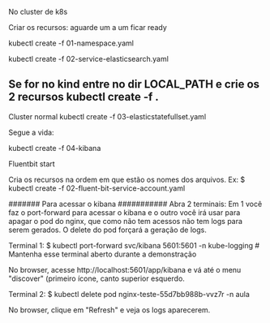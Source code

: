 No cluster de k8s

Criar os recursos: aguarde um a um ficar ready

kubectl create -f 01-namespace.yaml

kubectl create -f 02-service-elasticsearch.yaml


Se for no kind entre no dir LOCAL_PATH 
e crie os 2 recursos
kubectl create -f .
-----------------------------
Cluster normal
kubectl create -f 03-elasticstatefullset.yaml


Segue a vida:

kubectl create -f 04-kibana

Fluentbit start





Cria os recursos na ordem em que estão os nomes dos arquivos. Ex:
$ kubectl create -f 02-fluent-bit-service-account.yaml

####### Para acessar o kibana ###########
Abra 2 terminais: Em 1 você faz o port-forward para acessar o kibana e o outro você irá usar para apagar o pod do nginx, que como não tem acessos não tem logs para serem gerados. O delete do pod forçará a geração de logs.

Terminal 1:
$ kubectl port-forward svc/kibana 5601:5601 -n kube-logging # Mantenha esse terminal aberto durante a demonstração

No browser, acesse http://localhost:5601/app/kibana e vá até o menu "discover" (primeiro ícone, canto superior esquerdo.

Terminal 2:
$ kubectl delete pod nginx-teste-55d7bb988b-vvz7r -n aula

No browser, clique em "Refresh" e veja os logs aparecerem.

